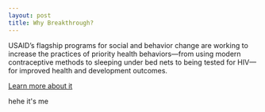 ```yaml
---
layout: post
title: Why Breakthrough?
---
```

USAID’s flagship programs for social and behavior change are working to increase the practices of priority health behaviors—from using modern contraceptive methods to sleeping under bed nets to being tested for HIV—for improved health and development outcomes.

<a href="https://www.youtube.com/watch?v=dQw4w9WgXcQ">Learn more about it </a>

hehe it's me
